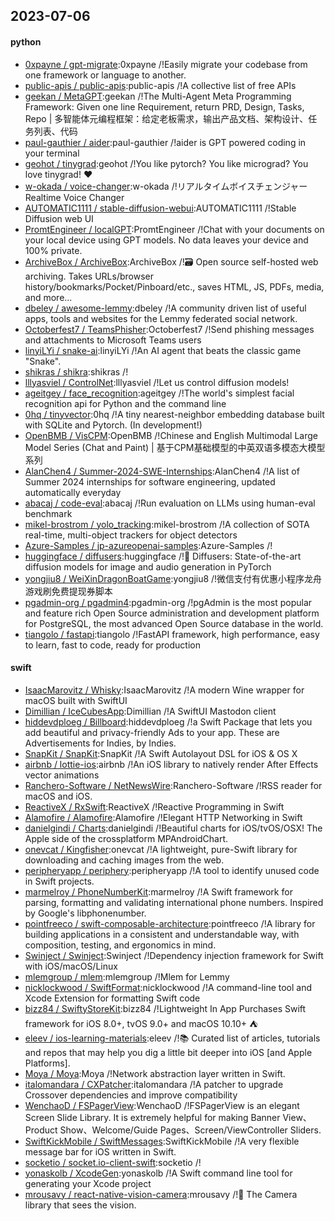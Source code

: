 ## 2023-07-06

#### python
* [0xpayne / gpt-migrate](https://github.com/0xpayne/gpt-migrate):0xpayne /!Easily migrate your codebase from one framework or language to another.
* [public-apis / public-apis](https://github.com/public-apis/public-apis):public-apis /!A collective list of free APIs
* [geekan / MetaGPT](https://github.com/geekan/MetaGPT):geekan /!The Multi-Agent Meta Programming Framework: Given one line Requirement, return PRD, Design, Tasks, Repo | 多智能体元编程框架：给定老板需求，输出产品文档、架构设计、任务列表、代码
* [paul-gauthier / aider](https://github.com/paul-gauthier/aider):paul-gauthier /!aider is GPT powered coding in your terminal
* [geohot / tinygrad](https://github.com/geohot/tinygrad):geohot /!You like pytorch? You like micrograd? You love tinygrad!
❤️
* [w-okada / voice-changer](https://github.com/w-okada/voice-changer):w-okada /!リアルタイムボイスチェンジャー Realtime Voice Changer
* [AUTOMATIC1111 / stable-diffusion-webui](https://github.com/AUTOMATIC1111/stable-diffusion-webui):AUTOMATIC1111 /!Stable Diffusion web UI
* [PromtEngineer / localGPT](https://github.com/PromtEngineer/localGPT):PromtEngineer /!Chat with your documents on your local device using GPT models. No data leaves your device and 100% private.
* [ArchiveBox / ArchiveBox](https://github.com/ArchiveBox/ArchiveBox):ArchiveBox /!🗃
Open source self-hosted web archiving. Takes URLs/browser history/bookmarks/Pocket/Pinboard/etc., saves HTML, JS, PDFs, media, and more...
* [dbeley / awesome-lemmy](https://github.com/dbeley/awesome-lemmy):dbeley /!A community driven list of useful apps, tools and websites for the Lemmy federated social network.
* [Octoberfest7 / TeamsPhisher](https://github.com/Octoberfest7/TeamsPhisher):Octoberfest7 /!Send phishing messages and attachments to Microsoft Teams users
* [linyiLYi / snake-ai](https://github.com/linyiLYi/snake-ai):linyiLYi /!An AI agent that beats the classic game "Snake".
* [shikras / shikra](https://github.com/shikras/shikra):shikras /!
* [lllyasviel / ControlNet](https://github.com/lllyasviel/ControlNet):lllyasviel /!Let us control diffusion models!
* [ageitgey / face_recognition](https://github.com/ageitgey/face_recognition):ageitgey /!The world's simplest facial recognition api for Python and the command line
* [0hq / tinyvector](https://github.com/0hq/tinyvector):0hq /!A tiny nearest-neighbor embedding database built with SQLite and Pytorch. (In development!)
* [OpenBMB / VisCPM](https://github.com/OpenBMB/VisCPM):OpenBMB /!Chinese and English Multimodal Large Model Series (Chat and Paint) | 基于CPM基础模型的中英双语多模态大模型系列
* [AlanChen4 / Summer-2024-SWE-Internships](https://github.com/AlanChen4/Summer-2024-SWE-Internships):AlanChen4 /!A list of Summer 2024 internships for software engineering, updated automatically everyday
* [abacaj / code-eval](https://github.com/abacaj/code-eval):abacaj /!Run evaluation on LLMs using human-eval benchmark
* [mikel-brostrom / yolo_tracking](https://github.com/mikel-brostrom/yolo_tracking):mikel-brostrom /!A collection of SOTA real-time, multi-object trackers for object detectors
* [Azure-Samples / jp-azureopenai-samples](https://github.com/Azure-Samples/jp-azureopenai-samples):Azure-Samples /!
* [huggingface / diffusers](https://github.com/huggingface/diffusers):huggingface /!🤗
Diffusers: State-of-the-art diffusion models for image and audio generation in PyTorch
* [yongjiu8 / WeiXinDragonBoatGame](https://github.com/yongjiu8/WeiXinDragonBoatGame):yongjiu8 /!微信支付有优惠小程序龙舟游戏刷免费提现券脚本
* [pgadmin-org / pgadmin4](https://github.com/pgadmin-org/pgadmin4):pgadmin-org /!pgAdmin is the most popular and feature rich Open Source administration and development platform for PostgreSQL, the most advanced Open Source database in the world.
* [tiangolo / fastapi](https://github.com/tiangolo/fastapi):tiangolo /!FastAPI framework, high performance, easy to learn, fast to code, ready for production

#### swift
* [IsaacMarovitz / Whisky](https://github.com/IsaacMarovitz/Whisky):IsaacMarovitz /!A modern Wine wrapper for macOS built with SwiftUI
* [Dimillian / IceCubesApp](https://github.com/Dimillian/IceCubesApp):Dimillian /!A SwiftUI Mastodon client
* [hiddevdploeg / Billboard](https://github.com/hiddevdploeg/Billboard):hiddevdploeg /!a Swift Package that lets you add beautiful and privacy-friendly Ads to your app. These are Advertisements for Indies, by Indies.
* [SnapKit / SnapKit](https://github.com/SnapKit/SnapKit):SnapKit /!A Swift Autolayout DSL for iOS & OS X
* [airbnb / lottie-ios](https://github.com/airbnb/lottie-ios):airbnb /!An iOS library to natively render After Effects vector animations
* [Ranchero-Software / NetNewsWire](https://github.com/Ranchero-Software/NetNewsWire):Ranchero-Software /!RSS reader for macOS and iOS.
* [ReactiveX / RxSwift](https://github.com/ReactiveX/RxSwift):ReactiveX /!Reactive Programming in Swift
* [Alamofire / Alamofire](https://github.com/Alamofire/Alamofire):Alamofire /!Elegant HTTP Networking in Swift
* [danielgindi / Charts](https://github.com/danielgindi/Charts):danielgindi /!Beautiful charts for iOS/tvOS/OSX! The Apple side of the crossplatform MPAndroidChart.
* [onevcat / Kingfisher](https://github.com/onevcat/Kingfisher):onevcat /!A lightweight, pure-Swift library for downloading and caching images from the web.
* [peripheryapp / periphery](https://github.com/peripheryapp/periphery):peripheryapp /!A tool to identify unused code in Swift projects.
* [marmelroy / PhoneNumberKit](https://github.com/marmelroy/PhoneNumberKit):marmelroy /!A Swift framework for parsing, formatting and validating international phone numbers. Inspired by Google's libphonenumber.
* [pointfreeco / swift-composable-architecture](https://github.com/pointfreeco/swift-composable-architecture):pointfreeco /!A library for building applications in a consistent and understandable way, with composition, testing, and ergonomics in mind.
* [Swinject / Swinject](https://github.com/Swinject/Swinject):Swinject /!Dependency injection framework for Swift with iOS/macOS/Linux
* [mlemgroup / mlem](https://github.com/mlemgroup/mlem):mlemgroup /!Mlem for Lemmy
* [nicklockwood / SwiftFormat](https://github.com/nicklockwood/SwiftFormat):nicklockwood /!A command-line tool and Xcode Extension for formatting Swift code
* [bizz84 / SwiftyStoreKit](https://github.com/bizz84/SwiftyStoreKit):bizz84 /!Lightweight In App Purchases Swift framework for iOS 8.0+, tvOS 9.0+ and macOS 10.10+ ⛺
* [eleev / ios-learning-materials](https://github.com/eleev/ios-learning-materials):eleev /!📚
Curated list of articles, tutorials and repos that may help you dig a little bit deeper into iOS [and Apple Platforms].
* [Moya / Moya](https://github.com/Moya/Moya):Moya /!Network abstraction layer written in Swift.
* [italomandara / CXPatcher](https://github.com/italomandara/CXPatcher):italomandara /!A patcher to upgrade Crossover dependencies and improve compatibility
* [WenchaoD / FSPagerView](https://github.com/WenchaoD/FSPagerView):WenchaoD /!FSPagerView is an elegant Screen Slide Library. It is extremely helpful for making Banner View、Product Show、Welcome/Guide Pages、Screen/ViewController Sliders.
* [SwiftKickMobile / SwiftMessages](https://github.com/SwiftKickMobile/SwiftMessages):SwiftKickMobile /!A very flexible message bar for iOS written in Swift.
* [socketio / socket.io-client-swift](https://github.com/socketio/socket.io-client-swift):socketio /!
* [yonaskolb / XcodeGen](https://github.com/yonaskolb/XcodeGen):yonaskolb /!A Swift command line tool for generating your Xcode project
* [mrousavy / react-native-vision-camera](https://github.com/mrousavy/react-native-vision-camera):mrousavy /!📸
The Camera library that sees the vision.
